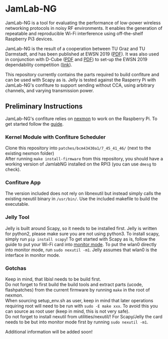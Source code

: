 # JamLab-NG

JamLab-NG is a tool for evaluating the performance of low-power wireless networking protocols in noisy RF environments. It enables the generation of repeatable and reproducible Wi-Fi interference using off-the-shelf Raspberry Pi3 devices.

JamLab-NG is the result of a cooperation between TU Graz and TU Darmstadt, and has been published at EWSN 2019 ([PDF](http://www.carloalbertoboano.com/documents/schuss19jamlabng.pdf)). It was also used in conjunction with D-Cube ([PDF](http://www.carloalbertoboano.com/documents/boano17competition.pdf) and [PDF](http://www.carloalbertoboano.com/documents/schuss18benchmark.pdf)) to set-up the EWSN 2019 dependability competition ([link](https://iti-testbed.tugraz.at/blog/tag/ewsn2019])).

This repository currently contains the parts required to build confiture and can be used with Scapy as is. Jelly is tested against the Rasperry Pi with JamLab-NG's confiture to support sending without CCA, using arbitrary channels, and varying transmission power.

## Preliminary Instructions

JamLab-NG's confiture relies on [nexmon](https://github.com/seemoo-lab/nexmon) to work on the Raspberry Pi. To get started follow the [guide](https://github.com/seemoo-lab/nexmon#build-patches-for-bcm43430a1-on-the-rpi3zero-w-or-bcm434355c0-on-the-rpi3-using-raspbian-recommended).

### Kernel Module with Confiture Scheduler

Clone this repository into ```patches/bcm43430a1/7_45_41_46/``` (next to the existing nexmon folder)  
After running ```make install-firmware``` from this repository, you should have a working version of JamlabNG installed on the RPI3 (you can use ```dmesg``` to check).

### Confiture App

The version included does not rely on libnexutil but instead simply calls the existing nexutil binary in ```/usr/bin/```. Use the included makefile to build the executable.

### Jelly Tool

Jelly is built around Scapy, so it needs to be installed first. Jelly is written for python2, please make sure you are not using python3. To install scapy, simply run ```pip install scapy```! To get started with Scapy as is, follow the guide to put your Wi-Fi card into [monitor mode](https://github.com/seemoo-lab/nexmon/tree/master/#using-the-monitor-mode-patch-1).
To put the wlan0 directly into monitor mode, run ```sudo nexutil -m1```. Jelly assumes that wlan0 is the interface in monitor mode.


### Gotchas
Keep in mind, that libisl needs to be build first.  
Do not forget to first build the build tools and extract parts (ucode, flashpatches) from the current firmware by running ```make``` in the root of nexmon.  
When sourcing setup_env.sh as user, keep in mind that later operations requiring root will need to be run with ```sudo -E make xxx```. To avoid this you can source as root user (keep in mind, this is not very safe).  
Do not forget to install nexutil from utilities/nexutil/!
For Scapy/Jelly the card needs to be but into monitor mode first by running ```sudo nexutil -m1```.  


Additional information will be added soon!
